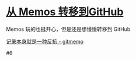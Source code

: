 # [从 Memos 转移到GitHub](https://github.com/VandeeFeng/gitmemo/issues/11)

Memos 玩的也挺开心，但是还是想慢慢转移到 GitHub

[记录本身就是一种反抗 - gitmemo](https://www.vandee.art/2024-11-21-recording-is-resistance.html) 

#6 
